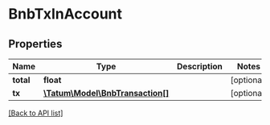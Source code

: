 # BnbTxInAccount

## Properties

Name | Type | Description | Notes
------------ | ------------- | ------------- | -------------
**total** | **float** |  | [optional]
**tx** | [**\Tatum\Model\BnbTransaction[]**](BnbTransaction.md) |  | [optional]

[[Back to API list]](../../README.md#api-endpoints)
